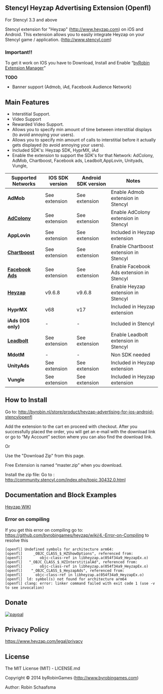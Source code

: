 ## Stencyl Heyzap Advertising Extension (Openfl)

For Stencyl 3.3 and above

Stencyl extension for "Heyzap" (http://www.heyzap.com) on iOS and Android. This extension allows you to easily integrate Heyzap on your Stencyl game / application. (http://www.stencyl.com)

### Important!!

To get it work on IOS you have to Download, Install and Enable “<a href="http://byrobin.nl/store/product/byrobin-extension-manager-stencylopenfl/">byRobin Extension Manager</a>”

**TODO**
- Banner support (Admob, iAd, Facebook Audience Network)


## Main Features

  * Interstitial Support.
  * Video Support
  * Rewarded Video Support.
  * Allows you to specify min amount of time between interstitial displays (to avoid annoying your users).
  * Allows you to specify min amount of calls to interstitial before it actually gets displayed (to avoid annoying your users).
  * Included SDK's: Heyzap SDK, HyprMX, iAd
  * Enable the extension to support the SDK's for that Network: AdColony, AdMob, Chartboost, Facebook ads, Leadbolt,AppLovin, Unityads, Vungle,   

Supported Networks | IOS SDK version | Android SDK version | Notes
--- | --- | --- | ---
**AdMob** | See extension | See extension | Enable Admob extension in Stencyl
[**AdColony**](http://community.stencyl.com/index.php/topic,40370.0.html) | See extension | See extension |  Enable AdColony extension in Stencyl
**AppLovin** | See extension  | See extension | Included in Heyzap extension
[**Chartboost**](http://community.stencyl.com/index.php/topic,25006.0.html) | See extension | See extension | Enable Chartboost extension in Stencyl
[**Facebook Ads**](http://community.stencyl.com/index.php/topic,41144.0.html) | See extension | See extension | Enable Facebook Ads extension in Stencyl
[**Heyzap**](http://community.stencyl.com/index.php/topic,45095.0.html) | v9.6.8  | v9.6.8  | Enable Heyzap extension in Stencyl
**HyprMX** | v68 | v17 | Included in Heyzap extension 
**iAds (IOS only)** | - | - | Included in Stencyl
[**Leadbolt**](http://community.stencyl.com/index.php/topic,45093.0.html) | See extension | See extension |  Enable Leadbolt extension in Stencyl
**MdotM** | - | - | Non SDK needed
**UnityAds** | See extension | See extension | Included in Heyzap extension
**Vungle** | See extension | See extension | Included in Heyzap extension

## How to Install

Go to: http://byrobin.nl/store/product/heyzap-advertising-for-ios-android-stencylopenfl

Add the extension to the cart en proceed with checkout. After you successfully placed the order, you will get an e-mail with the download link or go to “My Account” section where you can also find the download link.

Or

Use the "Download Zip" from this page.

Free Extension is named “master.zip” when you download.

Install the zip file: Go to : http://community.stencyl.com/index.php/topic,30432.0.html

## Documentation and Block Examples
[Heyzap WIKI](https://github.com/byrobingames/heyzap/wiki)

### Error on compiling

If you get this error on compiling go to: https://github.com/byrobingames/heyzap/wiki/4.-Error-on-Compiling to resolve this<br/>

    [openfl] Undefined symbols for architecture arm64:
    [openfl]     _OBJC_CLASS_$_HZShowOptions", referenced from:
    [openfl]        objc-class-ref in libheyzap.a(054f34a9_HeyzapEx.o)
    [openfl]   "_OBJC_CLASS_$_HZInterstitialAd", referenced from:
    [openfl]        objc-class-ref in libheyzap.a(054f34a9_HeyzapEx.o)
    [openfl]    "_OBJC_CLASS_$_HeyzapAds", referenced from:
    [openfl]      objc-class-ref in libheyzap.a(054f34a9_HeyzapEx.o)
    [openfl]  ld: symbol(s) not found for architecture arm64
    [openfl] clang: error: linker command failed with exit code 1 (use -v to see invocation)

## Donate

[![paypal](https://www.paypalobjects.com/en_US/i/btn/btn_donateCC_LG.gif)](https://www.paypal.com/cgi-bin/webscr?cmd=_s-xclick&hosted_button_id=HKLGFCAGKBMFL)<br />

## Privacy Policy

https://www.heyzap.com/legal/privacy

## License

The MIT License (MIT) - LICENSE.md

Copyright © 2014 byRobinGames (http://www.byrobingames.com)

Author: Robin Schaafsma

